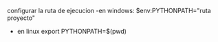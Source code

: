 configurar la ruta de ejecucion
 -en windows:
$env:PYTHONPATH="ruta proyecto"


 - en linux
export PYTHONPATH=$(pwd)